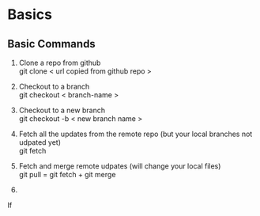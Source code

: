 # Basics

## Basic Commands

1. Clone a repo from github  
git clone < url copied from github repo >

2. Checkout to a branch  
git checkout < branch-name >

3. Checkout to a new branch  
git checkout -b < new branch name >

4. Fetch all the updates from the remote repo (but your local branches not udpated yet)  
git fetch 

5. Fetch and merge remote udpates (will change your local files)  
git pull = git fetch + git merge

6. 

If 
